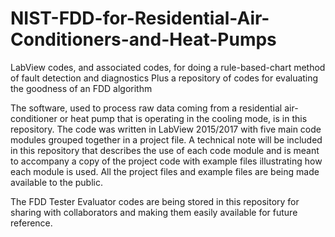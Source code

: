 # NIST-FDD-for-Residential-Air-Conditioners-and-Heat-Pumps
LabView codes, and associated codes, for doing a rule-based-chart method of fault detection and diagnostics
Plus a repository of codes for evaluating the goodness of an FDD algorithm

The software, used to process raw data coming from a residential air-conditioner or heat pump that is operating in the cooling mode, is in this repository.  The code was written in LabView 2015/2017 with five main code modules grouped together in a project file.  A technical note will be included in this repository that describes the use of each code module and is meant to accompany a copy of the project code with example files illustrating how each module is used.  All the project files and example files are being made available to the public.

The FDD Tester Evaluator codes are being stored in this repository for sharing with collaborators and making them easily available for future reference.  
